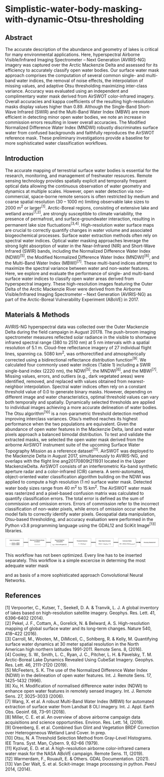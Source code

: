 # Simplistic-water-body-masking-with-dynamic-Otsu-thresholding

## Abstract
The accurate description of the abundance and geometry of lakes is critical for many environmental applications. Here, hyperspectral Airborne Visible/Infrared Imaging Spectrometer – Next Generation (AVIRIS-NG) imagery was captured over the Arctic Mackenzie Delta and assessed for its efficiency to accurately classify open water bodies. Our surface water mask approach comprises the computation of several common single- and multi-band water indices, the removal of noise effects, the interpolation of missing values, and adaptive Otsu thresholding maximizing inter-class variance. Accuracy was evaluated using an independent and complimentary water mask derived from AirSWOT color-infrared imagery. Overall accuracies and kappa coefficients of the resulting high-resolution masks display values higher than 0.89. Although the Single-Band Short-Wave Infrared (SWIR) and the Multi-Band Water Index (MBWI) are more efficient in detecting minor open water bodies, we note an increase in commission errors resulting in lower overall accuracies. The Modified Normalized Difference Water Index (MNDWI) robustly discriminates surface water from confused backgrounds and faithfully reproduces the AirSWOT reference mask. These preliminary investigations provide a baseline for more sophisticated water classification workflows.

## Introduction
The accurate mapping of terrestrial surface water bodies is essential for the research, monitoring, and management of freshwater resources. Remote sensing technology provides spatially explicit and temporally frequent optical data allowing the continuous observation of water geometry and dynamics at multiple scales. However, open water detection via non-commercial, space-borne remote sensors is often restricted by medium and coarse spatial resolution (30 – 1000 m) limiting observable lake sizes to 2000 m<sup>2</sup> or larger<sup>[1]</sup>. Arctic-Boreal regions, consisting of extensive lake and wetland areas<sup>[1,2]</sup>, are strongly susceptible to climate variability, the presence of permafrost, and surface-groundwater interaction, resulting in permanent lake size fluctuations<sup>[3,4]</sup>. High-resolution water surface maps are crucial to correctly quantify changes in water volume and associated biogeochemical processes. Surface water extraction methods often rely on spectral water indices. Optical water masking approaches leverage the strong light absorption of water in the Near-Infrared (NIR) and Short-Wave Infrared (SWIR) bands, including the Normalized Difference Water Index (NDWI)<sup>[5]</sup>, the Modified Normalized Difference Water Index (MNDWI)<sup>[6]</sup>, and the Multi-Band Water Index (MBWI)<sup>[7]</sup>. These multi-band indices attempt to maximize the spectral variance between water and non-water features. Here, we explore and evaluate the performance of single- and multi-band surface water indices to classify open water areas derived from hyperspectral imagery. These high-resolution images featuring the Outer Delta of the Arctic Mackenzie River were derived from the Airborne Visible/Infrared Imaging Spectrometer – Next Generation (AVIRIS-NG) as part of the Arctic-Boreal Vulnerability Experiment (ABoVE) in 2017. 

## Materials & Methods
AVIRIS-NG hyperspectral data was collected over the Outer Mackenzie Delta during the field campaign in August 20178. The push-broom imaging spectrometer measures reflected solar radiance in the visible to shortwave infrared spectral range (380 to 2510 nm) at 5 nm intervals with a spatial resolution of 5.1 m. Cloud-free reflectance imagery of 27 individual flight lines, spanning ca. 5080 km<sup>2</sup>, was orthorectified and atmospherically corrected using a bidirectional reflectance distribution function<sup>[9]</sup>. We calculated four commonly used water indices (Table 1) including a SWIR single-band index (2220 nm), the NDWI<sup>[5]</sup>, the MNDWI<sup>[6]</sup>, and the MBWI<sup>[7]</sup>. Missing values, errors, and outliers (e.g., dark vegetated areas) were identified, removed, and replaced with values obtained from nearest-neighbor interpolation. Spectral water indices often rely on a constant threshold value of 0.0 to generate binary masks. However, depending on different image and water characteristics, optimal threshold values can vary both temporally and spatially. Dynamically selected thresholds are applied to individual images achieving a more accurate delineation of water bodies. The Otsu algorithm<sup>[10]</sup> is a non-parametric threshold detection method improving interclass variances. Otsu’s method reaches its highest performance when the two populations are equivalent. Given the abundance of open water features in the Mackenzie Delta, land and water pixels approach a balanced bimodal distribution. To test and validate the extracted masks, we selected the open water mask derived from the airborne AirSWOT instrument suite of the upcoming Surface Water Topography Mission as a reference dataset<sup>[11]</sup>. AirSWOT was deployed to the Mackenzie Delta in August 2017, simultaneously to AVIRIS-NG, and overlaps with the flight line ang20170809t211931 located in the Upper MackenzieDelta. AirSWOT consists of an interferometric Ka-band synthetic aperture radar and a color-infrared (CIR) camera. A semi-automated, object-oriented water classification algorithm building on the NDWI was applied to compute a high resolution (1 m) surface water mask. Detected water body sizes range from 40 m<sup>2</sup> to 15 km<sup>2</sup>. The AirSWOT water mask was rasterized and a pixel-based confusion matrix was calculated to quantify classification errors. The total error is defined as the sum of commission and omission errors. Errors of commission refer to the incorrect classification of non-water pixels, while errors of omission occur when the model fails to correctly identify water pixels. Geospatial data manipulation, Otsu-based thresholding, and accuracy evaluation were performed in the Python v3.8 programming language using the GDAL12 and SciKit Image<sup>[13]</sup> libraries.

![Methodology flowchart](https://github.com/MelissaSchwab/Simplistic-water-body-masking-with-dynamic-Otsu-thresholding/blob/main/images/Methodology%20flowchart.png)

This workflow has not been optimized. Every line has to be inserted separately. This workflow is a simple excercise in determing the most adequate water mask

and as basis of a more sophisticated approach Convolutional Neural Networks.



## References
[1] Verpoorter, C., Kutser, T., Seekell, D. A. & Tranvik, L. J. A global inventory of lakes based on high-resolution satellite imagery. Geophys. Res. Lett. 41, 6396–6402 (2014).   
[2] Pekel, J. F., Cottam, A., Gorelick, N. & Belward, A. S. High-resolution mapping of global surface water and its long-term changes. Nature 540, 418–422 (2016).   
[3] Carroll, M., Wooten, M., DiMiceli, C., Sohlberg, R. & Kelly, M. Quantifying surface water dynamics at 30 meter spatial resolution in the North American high northern latitudes 1991-2011. Remote Sens. 8, (2016).   
[4] Cooley, S. W., Smith, L. C., Ryan, J. C., Pitcher, L. H. & Pavelsky, T. M. Arctic-Boreal Lake Dynamics Revealed Using CubeSat Imagery. Geophys. Res. Lett. 46, 2111–2120 (2019).   
[5] McFeeters, S. K. The use of the Normalized Difference Water Index (NDWI) in the delineation of open water features. Int. J. Remote Sens. 17, 1425–1432 (1996).   
[6] Xu, H. Modification of normalised difference water index (NDWI) to enhance open water features in remotely sensed imagery. Int. J. Remote Sens. 27, 3025–3033 (2006).      
[7] Wang, X. et al. A robust Multi-Band Water Index (MBWI) for automated extraction of surface water from Landsat 8 OLI imagery. Int. J. Appl. Earth Obs. Geoinf. 68, 73–91 (2018).    
[8] Miller, C. E. et al. An overview of above airborne campaign data acquisitions and science opportunities. Environ. Res. Lett. 14, (2019).     
[9] Greenberg, E. et al. Combined Sun Glint and Vegetation BRDF Correction over Heterogeneous Wetland Land Cover. In prep.     
[10] Otsu, N. A Threshold Selection Method from Gray-Level Histograms. IEE Trans. Syst. Man, Cybern. 9, 62–66 (1979).     
[11] Kyzivat, E. D. et al. A high-resolution airborne color-infrared camera water mask for the NASA ABoVE campaign. Remote Sens. 11, (2019).     
[12] Warmerdam, F., Rouault, E. & Others. GDAL Documentation. (2021).     
[13] Van Der Walt, S. et al. Scikit-image: Image processing in python. PeerJ 2014, (2014).    
